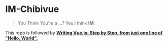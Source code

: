 # IM-Chibivue

> You Think You're a ...?
> Yes.I think **IM**.

This repo is followed by [**Writing Vue.js: Step by Step, from just one line of "Hello, World".**](https://ubugeeei.github.io/chibivue)
